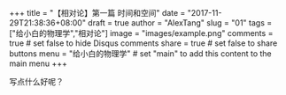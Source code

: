 +++
title = "【相对论】第一篇 时间和空间"
date = "2017-11-29T21:38:36+08:00"
draft = true
author = "AlexTang"
slug = "01"
tags = ["给小白的物理学","相对论"]
image = "images/example.png"
comments = true     # set false to hide Disqus comments
share = true        # set false to share buttons
menu = "给小白的物理学"           # set "main" to add this content to the main menu
+++

写点什么好呢？